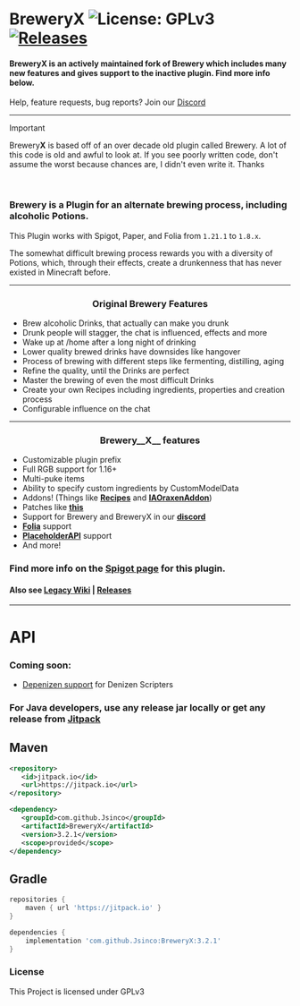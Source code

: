 # BreweryX ![License: GPLv3](https://img.shields.io/badge/license-GPLv3-blue) [![Releases](https://img.shields.io/github/v/release/Jsinco/BreweryX)](https://github.com/Jsinco/BreweryX/releases/latest)

#### BreweryX is an actively maintained fork of Brewery which includes many new features and gives support to the inactive plugin. Find more info below.

Help, feature requests, bug reports? Join our [Discord](https://discord.gg/aV5Am7uxWr)

---

> [!IMPORTANT]
> Brewery**X** is based off of an over decade old plugin called Brewery. A lot of this code is old and awful to look at. If you see poorly written code, don't assume the worst because chances are, I didn't even write it. Thanks


<br>

### Brewery is a Plugin for an alternate brewing process, including alcoholic Potions.

This Plugin works with Spigot, Paper, and Folia from `1.21.1` to `1.8.x`.

The somewhat difficult brewing process rewards you with a diversity of Potions, which, through their effects, create a drunkenness that has never existed in Minecraft before.

---
<h3 style="text-align: center;">Original Brewery Features</h3>

- Brew alcoholic Drinks, that actually can make you drunk
- Drunk people will stagger, the chat is influenced, effects and more
- Wake up at /home after a long night of drinking
- Lower quality brewed drinks have downsides like hangover
- Process of brewing with different steps like fermenting, distilling, aging
- Refine the quality, until the Drinks are perfect
- Master the brewing of even the most difficult Drinks
- Create your own Recipes including ingredients, properties and creation process
- Configurable influence on the chat


---
<h3 style="text-align: center;">Brewery__X__ features</h3>

- Customizable plugin prefix
- Full RGB support for 1.16+
- Multi-puke items
- Ability to specify custom ingredients by CustomModelData
- Addons! (Things like **[Recipes](https://www.spigotmc.org/resources/breweryrecipes-breweryx-addon.114897/)** and **[IAOraxenAddon](https://www.spigotmc.org/resources/iaoraxenaddon-breweryx-addon.114778/)**)
- Patches like **[this](https://github.com/DieReicheErethons/Brewery/issues/541)**
- Support for Brewery and BreweryX in our **[discord](https://discord.gg/6VzjPSNRex)**
- **[Folia](https://github.com/PaperMC/Folia)** support
- **[PlaceholderAPI](https://www.spigotmc.org/resources/placeholderapi.6245/)** support
- And more!

### **Find more info on the [Spigot page](https://www.spigotmc.org/resources/breweryx.114777/) for this plugin.**

#### Also see  [Legacy Wiki](https://github.com/DieReicheErethons/Brewery/wiki) | [Releases](https://github.com/Jsinco/BreweryX/releases)

---

# API

### Coming soon:

- [Depenizen support](https://github.com/DenizenScript/Depenizen/pull/430) for Denizen Scripters

### For Java developers, use any release jar locally or get any release from [Jitpack](https://jitpack.io/#Jsinco/BreweryX)

## Maven

```XML
<repository>
   <id>jitpack.io</id>
   <url>https://jitpack.io</url>
</repository>

<dependency>
   <groupId>com.github.Jsinco</groupId>
   <artifactId>BreweryX</artifactId>
   <version>3.2.1</version>
   <scope>provided</scope>
</dependency>
```

## Gradle

```groovy
repositories {
    maven { url 'https://jitpack.io' }
}

dependencies {
    implementation 'com.github.Jsinco:BreweryX:3.2.1'
}
```
### License

This Project is licensed under GPLv3
